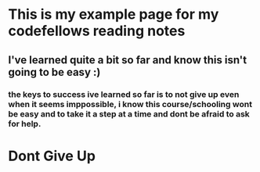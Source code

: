 # This is my example page for my codefellows reading notes

## I've learned quite a bit so far and know this isn't going to be easy :)

### the keys to success ive learned so far is to not give up even when it seems imppossible, i know this course/schooling wont be easy and to take it a step at a time and dont be afraid to ask for help.

# **Dont Give Up**
